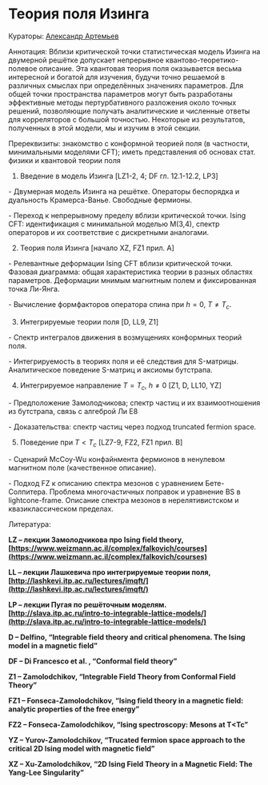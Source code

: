 # Теория поля Изинга

Кураторы: [Александр Артемьев](alarting@yandex.ru)

Аннотация: Вблизи критической точки статистическая модель Изинга на двумерной решётке допускает непрерывное квантово-теоретико-полевое описание. Эта квантовая теория поля оказывается весьма интересной и богатой для изучения, будучи точно решаемой в различных смыслах при определённых значениях параметров. Для общей точки пространства параметров могут быть разработаны эффективные методы пертурбативного разложения около точных решений, позволяющие получать аналитические и численные ответы для корреляторов с большой точностью. Некоторые из результатов, полученных в этой модели, мы и изучим в этой секции.

Пререквизиты: знакомство с конформной теорией поля (в частности, минимальными моделями CFT); иметь представления об основах стат. физики и квантовой теории поля

1. Введение в модель Изинга [LZ1-2, 4; DF гл. 12.1-12.2, LP3]

\- Двумерная модель Изинга на решётке. Операторы беспорядка и дуальность Крамерса-Ванье. Свободные фермионы.

\- Переход к непрерывному пределу вблизи критической точки. Ising CFT: идентификация с минимальной моделью М(3,4), спектр операторов и их соответствие с дискретными аналогами.

2. Теория поля Изинга [начало XZ, FZ1 прил. А]

\-  Релевантные деформации Ising CFT вблизи критической точки. Фазовая диаграмма: общая характеристика теории в разных областях параметров. Деформации мнимым магнитным полем и фиксированная точка Ли-Янга.

\- Вычисление формфакторов оператора спина при $h=0$, $T \neq T_c$.

3. Интегрируемые теории поля [D, LL9, Z1]

\- Спектр интегралов движения в возмущениях конформных теорий поля.

\- Интегрируемость в теориях поля и её следствия для S-матрицы. Аналитическое поведение S-матриц и аксиомы бутстрапа.

4. Интегрируемое направление $T=T_c$, $h\neq 0$  [Z1, D, LL10, YZ]

\- Предположение Замолодчикова; спектр частиц и их взаимоотношения из бутстрапа, связь с алгеброй Ли Е8

\- Доказательства: спектр частиц через подход truncated fermion space.  

5. Поведение при $T<T_c$  [LZ7-9, FZ2, FZ1 прил. B]

\- Сценарий McCoy-Wu конфайнмента фермионов в ненулевом магнитном поле (качественное описание).

\- Подход FZ к описанию спектра мезонов с уравнением Бете-Солпитера. Проблема многочастичных поправок и уравнение BS в lightcone-frame. Описание спектра мезонов в нерелятивистском и квазиклассическом пределах.

Литература:

**LZ – лекции Замолодчикова про Ising field theory, [https://www.weizmann.ac.il/complex/falkovich/courses](https://www.weizmann.ac.il/complex/falkovich/courses)**

**LL – лекции Лашкевича про интегрируемые теории поля, [http://lashkevi.itp.ac.ru/lectures/imqft/](http://lashkevi.itp.ac.ru/lectures/imqft/)**

**LP – лекции Пугая по решёточным моделям. [http://slava.itp.ac.ru/intro-to-integrable-lattice-models/](http://slava.itp.ac.ru/intro-to-integrable-lattice-models/)**

**D – Delfino, “Integrable field theory and critical phenomena. The Ising model in a magnetic field”**

**DF – Di Francesco et al. , “Conformal field theory”**

**Z1 – Zamolodchikov, “Integrable Field Theory from Conformal Field Theory”**

**FZ1 – Fonseca-Zamolodchikov, “Ising field theory in a magnetic field: analytic properties of the free energy”**

**FZ2 – Fonseca-Zamolodchikov, “Ising spectroscopy: Mesons at T<Tc”**

**YZ – Yurov-Zamolodchikov, “Trucated fermion space approach to the critical 2D Ising model with magnetic field”**

**XZ – Xu-Zamolodchikov, “2D Ising Field Theory in a Magnetic Field: The Yang-Lee Singularity”**